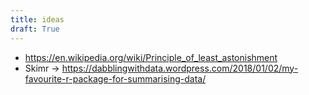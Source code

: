 ```yaml
---
title: ideas
draft: True
---
```


- https://en.wikipedia.org/wiki/Principle_of_least_astonishment
- Skimr -> https://dabblingwithdata.wordpress.com/2018/01/02/my-favourite-r-package-for-summarising-data/